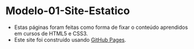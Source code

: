 # Modelo-01-Site-Estatico
- Estas páginas foram feitas como forma de fixar o conteúdo aprendidos em cursos de HTML5 e CSS3. 
- Este site foi construído usando [GitHub Pages](https://franciscofeo.github.io/Modelo-01-Simples/).
